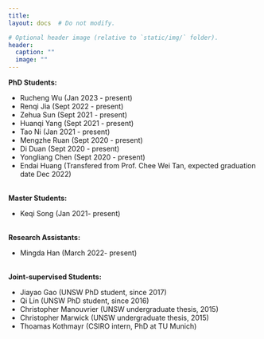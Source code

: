 ```yaml
---
title:
layout: docs  # Do not modify.

# Optional header image (relative to `static/img/` folder).
header:
  caption: ""
  image: ""
---
```

<b>PhD Students: </b>
<br>
<ul>
<li>Rucheng Wu (Jan 2023 - present)</li>
<li>Renqi Jia (Sept 2022 - present)</li>
<li>Zehua Sun (Sept 2021 - present)</li>
<li>Huanqi Yang (Sept 2021 - present)</li>
<li>Tao Ni (Jan 2021 - present)</li>
<li>Mengzhe Ruan (Sept 2020 - present)</li>
<li>Di Duan (Sept 2020 - present)</li>
<li>Yongliang Chen (Sept 2020 - present)</li>
<li>Endai Huang (Transfered from Prof. Chee Wei Tan, expected graduation date Dec 2022)</li>
</ul>
<br>
<b>Master Students: </b>
<br>
<ul>
<li>Keqi Song (Jan 2021- present)</li>
</ul>
<br>
<b>Research Assistants: </b>
<br>
<ul>
<li>Mingda Han (March 2022- present)</li>
</ul>
<br>
<b>Joint-supervised Students: </b>
<br>
<ul>
<li>Jiayao Gao (UNSW PhD student, since 2017)</li>
<li>Qi Lin (UNSW PhD student, since 2016)</li>
<li>Christopher Manouvrier (UNSW undergraduate thesis, 2015)</li>
<li>Christopher Marwick (UNSW undergraduate thesis, 2015)</li>
<li>Thoamas Kothmayr (CSIRO intern,  PhD at TU Munich)</li>
</ul>













